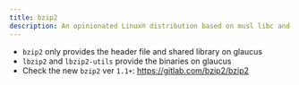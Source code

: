```yaml
---
title: bzip2
description: An opinionated Linux® distribution based on musl libc and toybox
---
```


- `bzip2` only provides the header file and shared library on glaucus
- `lbzip2` and `lbzip2-utils` provide the binaries on glaucus
- Check the new `bzip2` ver `1.1+`: https://gitlab.com/bzip2/bzip2
